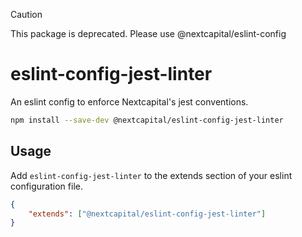 > [!CAUTION]
> This package is deprecated. Please use @nextcapital/eslint-config

# eslint-config-jest-linter

An eslint config to enforce Nextcapital's jest conventions.

```bash
npm install --save-dev @nextcapital/eslint-config-jest-linter
```

## Usage

Add `eslint-config-jest-linter` to the extends section of your eslint configuration file.

```json
{
    "extends": ["@nextcapital/eslint-config-jest-linter"]
}
```

